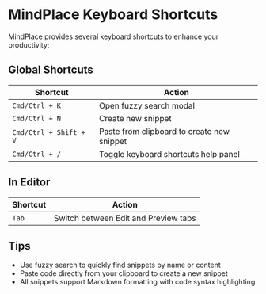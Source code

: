 # MindPlace Keyboard Shortcuts

MindPlace provides several keyboard shortcuts to enhance your productivity:

## Global Shortcuts

| Shortcut | Action |
|----------|--------|
| `Cmd/Ctrl + K` | Open fuzzy search modal |
| `Cmd/Ctrl + N` | Create new snippet |
| `Cmd/Ctrl + Shift + V` | Paste from clipboard to create new snippet |
| `Cmd/Ctrl + /` | Toggle keyboard shortcuts help panel |

## In Editor

| Shortcut | Action |
|----------|--------|
| `Tab` | Switch between Edit and Preview tabs |

## Tips

- Use fuzzy search to quickly find snippets by name or content
- Paste code directly from your clipboard to create a new snippet
- All snippets support Markdown formatting with code syntax highlighting
